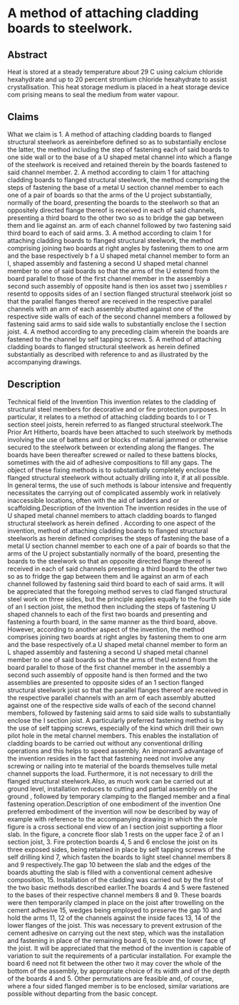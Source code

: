 # A method of attaching cladding boards to steelwork.

## Abstract
Heat is stored at a steady temperature about 29 C using calcium chloride hexahydrate and up to 20 percent strontium chloride hexahydrate to assist crystallisation. This heat storage medium is placed in a heat storage device com prising means to seal the medium from water vapour.

## Claims
What we claim is 1. A method of attaching cladding boards to flanged structural steelwork as aereinbefore defined so as to substantially enclose the latter, the method including the step of fastening each of said boards to one side wall or to the base of a U shaped metal channel into which a flange of the steelwork is received and retained therein by the boards fastened to said channel member. 2. A method according to claim 1 for attaching cladding boards to flanged structural steelwork, the method comprising the steps of fastening the base of a metal U section channel member to each one of a pair of boards so that the arms of the U project substantially, normally of the board, presenting the boards to the steelworh so that an oppositely directed flange thereof is received in each of said channels, presenting a third board to the other two so as to bridge the gap between them and lie against an. arm of each channel followed by two fastening said third board to each of said arms. 3. A method according to claim 1 for attaching cladding boards to flanged structural steelwork, the method comprising joining two boards at right angles by fastening them to one arm and the base respectively b f a U shaped metal channel member to form an I, shaped assembly and fastening a second U shaped metal channel member to one of said boards so that the arms of the U extend from the board parallel to those of the first channel member in the assembly a second such assembly of opposite hand is then ios asset two j ssemblies r resentd to opposits sides of an I section flanged structural steelwork joist so that the parallel flanges thereof are received in the respective parallel channels with an arm of each assembly abutted against one of the respective side walls of each of the second channel members a followed by fastening said arms to said side walls to substantially enclose the I section joist. 4. A method according to any preceding claim wherein the boards are fastened to the channel by self tapping screws. 5. A method of attaching cladding boards to flanged structural steelwork as herein defined substantially as described with reference to and as illustrated by the accompanying drawings.

## Description
Technical field of the Invention This invention relates to the cladding of structural steel members for decorative and or fire protection purposes. In particular, it relates to a method of attaching cladding boards to I or T section steel joists, herein referred to as flanged structural steelwork.The Prior Art Hitherto, boards have been attached to such steelwork by methods involving the use of battens and or blocks of material jammed or otherwise secured to the steelwork between or extending along the flanges. The boards have been thereafter screwed or nailed to these battens blocks, sometimes with the aid of adhesive compositions to fill any gaps. The object of these fixing methods is to substantially completely enclose the flanged structural steelwork without actually drilling into it, if at all possible. In general terms, the use of such methods is labour intensive and frequently necessitates the carrying out of complicated assembly work in relatively inaccessible locations, often with the aid of ladders and or scaffolding.Description of the Invention The invention resides in the use of U shaped metal channel members to attach cladding boards to flanged structural steelwork as herein defined . According to one aspect of the invention, method of attaching cladding boards to flanged structural steelworls as herein defined comprises the steps of fastening the base of a metal U section channel member to each one of a pair of boards so that the arms of the U project substantially normally of the board, presenting the boards to the steelwork so that an opposite directed flange thereof is received in each of said channels presenting a third board to the other two so as to fridge the gap between them and lie against an arm of each channel followed by fastening said third board to each of said arms. It will be appreciated that the foregoing method serves to clad flanged structural steel work on three sides, but the principle applies equally to the fourth side of an I section joist, the method then including the steps of fastening U shaped channels to each of the first two boards and presenting and fastening a fourth board, in the same manner as the third board, above. However, according to another aspect of the invention, the method comprises joining two boards at right angles by fastening them to one arm and the base respectively of.a U shaped metal channel member to form an L shaped assembly and fastening a second U shaped metal channel member to one of said boards so that the arms of theU extend from the board parallel to those of the first channel member in the assembly a second such assembly of opposite hand is then formed and the two assemblies are presented to opposite sides of an 1 section flanged structural steelwork joist so that the parallel flanges thereof are received in the respective parallel channels with an arm of each assembly abutted against one of the respective side walls of each of the second channel members, followed by fastening said arms to said side walls to substantially enclose the I section joist. A particularly preferred fastening method is by the use of self tapping screws, especially of the kind which drill their own pilot hole in the metal channel members. This enables the installation of cladding boards to be carried out without any conventional drilling operations and this helps to speed assembly. An imporranS advantage of the invention resides in the fact that fastening need not involve any screwing or nailing into te material of the boards themselves tulle metal channel supports the load. Furthermore, it is not necessary to drill the flanged structural steelwork.Also, as much work can be carried out at ground level, installation reduces to cutting and partial assembly on the ground , followed by temporary clamping to the flanged member and a final fastening operation.Description of one embodiment of the invention One preferred embodiment of the invention will now be described by way of example with reference to the accompanying drawing in which the sole figure is a cross sectional end view of an I section joist supporting a floor slab. In the figure, a concrete floor slab 1 rests on the upper face 2 of an I section joist, 3. Fire protection boards 4, 5 and 6 enclose the joist on its three exposed sides, being retained in place by self tapping screws of the self drilling kind 7, which fasten the boards to light steel channel members 8 and 9 respectively.The gap 10 between the slab and the edges of the boards abutting the slab is filled with a conventional cement adhesive composition, 15. Installation of the cladding was carried out by the first of the two basic methods described earlier.The boards 4 and 5 were fastened to the bases of their respective channel members 8 and 9. These boards were then temporarily clamped in place on the joist after trowelling on the cement adhesive 15, wedges being employed to preserve the gap 10 and hold the arms 11, 12 of the channels against the inside faces 13, 14 of the lower flanges of the joist. This was necessary to prevent extrusion of the cement adhesive on carrying out the next step, which was the installation and fastening in place of the remaining board 6, to cover the lower face qf the joist. It will be appreciated that the method of the invention is capable of variation to suit the requirements of a particular installation. For example the board 6 need not fit between the other two it may cover the whole of the bottom of the assembly, by appropriate choice of its width and of the depth of the boards 4 and 5. Other permutations are feasible and, of course, where a four sided flanged member is to be enclosed, similar variations are possible without departing from the basic concept.